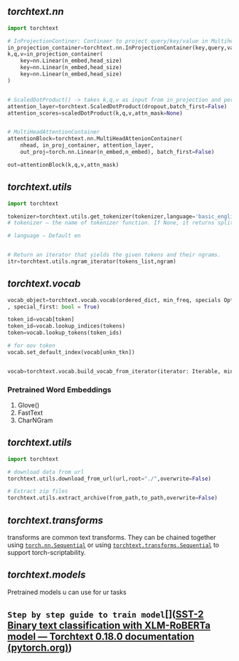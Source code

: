 ## *torchtext.nn*

```python
import torchtext

# InProjectionContiner: Continaer to project query/key/value in MultiheadAttention
in_projection_container=torchtext.nn.InProjectionContainer(key,query,value)
k,q,v=in_projection_container(
	key=nn.Linear(n_embed,head_size)
	key=nn.Linear(n_embed,head_size)
	key=nn.Linear(n_embed,head_size)
)


# ScaledDotProduct() -> takes k,q,v as input from in_projection and perform scaled-dot-product returning attention-score
attention_layer=torchtext.ScaledDotProduct(dropout,batch_first=False)
attention_scores=scaledDotProduct(k,q,v,attn_mask=None)


# MultiHeadAttentionContainer
attentionBlock=torchtext.nn.MultiHeadAttenionContainer(
	nhead, in_proj_container, attention_layer, 
	out_proj=torch.nn.Linear(n_embed,n_embed), batch_first=False)

out=attentionBlock(k,q,v,attn_mask)
```

## *torchtext.utils*

```python
import torchtext

tokenizer=torchtext.utils.get_tokenizer(tokenizer,language='basic_english')
# tokenizer – the name of tokenizer function. If None, it returns split() function, which splits the string sentence by space. If basic_english, it returns _basic_english_normalize() function, which normalize the string first and split by space. If a callable function, it will return the function. If a tokenizer library (e.g. spacy, moses, toktok, revtok, subword), it returns the corresponding library.

# language – Default en


# Return an iterator that yields the given tokens and their ngrams.
itr=torchtext.utils.ngram_iterator(tokens_list,ngram)
```


## *torchtext.vocab*

```python
vocab_object=torchtext.vocab.vocab(ordered_dict, min_freq, specials Optional[List[str]]
, special_first: bool = True)

token_id=vocab[token]
token_id=vocab.lookup_indices(tokens)
token=vocab.lookup_tokens(token_ids)

# for oov token
vocab.set_default_index(vocab[unkn_tkn])


vocab=torchtext.vocab.build_vocab_from_iterator(iterator: Iterable, min_freq: int = 1, specials: Optional[List[str]] = None, special_first: bool = True, max_tokens: Optional[int] = None)
```

### Pretrained Word Embeddings[](https://pytorch.org/text/stable/vocab.html#pretrained-word-embeddings)

1. Glove[](https://pytorch.org/text/stable/vocab.html#glove)()
2. FastText[](https://pytorch.org/text/stable/vocab.html#fasttext)
3. CharNGram[](https://pytorch.org/text/stable/vocab.html#charngram)

## *torchtext.utils*

```python
import torchtext

# download data from url
torchtext.utils.download_from_url(url,root="./",overwrite=False)

# Extract zip files
torchtext.utils.extract_archive(from_path,to_path,overwrite=False)
```

## *torchtext.transforms[](https://pytorch.org/text/stable/transforms.html#module-torchtext.transforms)*

transforms are common text transforms. They can be chained together using [`torch.nn.Sequential`](https://pytorch.org/docs/stable/generated/torch.nn.Sequential.html#torch.nn.Sequential "(in PyTorch v2.2)") or using [`torchtext.transforms.Sequential`](https://pytorch.org/text/stable/transforms.html#torchtext.transforms.Sequential "torchtext.transforms.Sequential") to support torch-scriptability.

## *torchtext.models*[](https://pytorch.org/text/stable/models.html#module-torchtext.models)

Pretrained models u can use for ur tasks

## `Step by step guide to train model`[]([SST-2 Binary text classification with XLM-RoBERTa model — Torchtext 0.18.0 documentation (pytorch.org)](https://pytorch.org/text/stable/tutorials/sst2_classification_non_distributed.html)) 